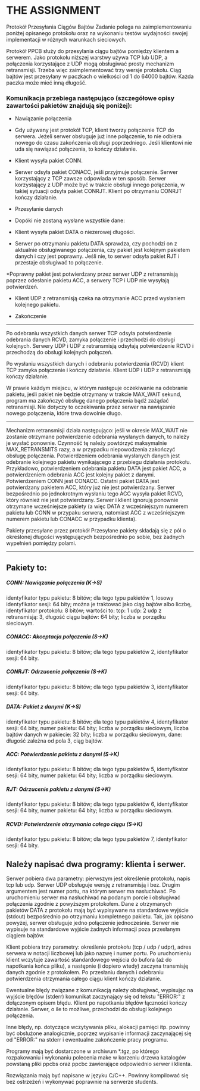 # THE ASSIGNMENT
Protokół Przesyłania Ciągów Bajtów
Zadanie polega na zaimplementowaniu poniżej opisanego protokołu oraz na wykonaniu testów wydajności swojej implementacji w różnych warunkach sieciowych.

Protokół
PPCB służy do przesyłania ciągu bajtów pomiędzy klientem a serwerem. Jako protokołu niższej warstwy używa TCP lub UDP, a połączenia korzystające z UDP mogą obsługiwać prosty mechanizm retransmisji. Trzeba więc zaimplementować trzy wersje protokołu. Ciąg bajtów jest przesyłany w paczkach o wielkości od 1 do 64000 bajtów. Każda paczka może mieć inną długość.

### Komunikacja przebiega następująco (szczegółowe opisy zawartości pakietów znajdują się poniżej):

* Nawiązanie połączenia

* Gdy używany jest protokół TCP, klient tworzy połączenie TCP do serwera. Jeżeli serwer obsługuje już inne połączenie, to nie odbiera nowego do czasu zakończenia obsługi poprzedniego. Jeśli klientowi nie uda się nawiązać połączenia, to kończy działanie.

* Klient wysyła pakiet CONN.

* Serwer odsyła pakiet CONACC, jeśli przyjmuje połączenie. Serwer korzystający z TCP zawsze odpowiada w ten sposób. Serwer korzystający z UDP może być w trakcie obsługi innego połączenia, w takiej sytuacji odsyła pakiet CONRJT. Klient po otrzymaniu CONRJT kończy działanie.

* Przesyłanie danych

* Dopóki nie zostaną wysłane wszystkie dane:

* Klient wysyła pakiet DATA o niezerowej długości.

* Serwer po otrzymaniu pakietu DATA sprawdza, czy pochodzi on z aktualnie obsługiwanego połączenia, czy pakiet jest kolejnym pakietem danych i czy jest poprawny. Jeśli nie, to serwer odsyła pakiet RJT i przestaje obsługiwać to połączenie.

*Poprawny pakiet jest potwierdzany przez serwer UDP z retransmisją poprzez odesłanie pakietu ACC, a serwery TCP i UDP nie wysyłają potwierdzeń.

* Klient UDP z retransmisją czeka na otrzymanie ACC przed wysłaniem kolejnego pakietu.

* Zakończenie
-----------------

Po odebraniu wszystkich danych serwer TCP odsyła potwierdzenie odebrania danych RCVD, zamyka połączenie i przechodzi do obsługi kolejnych. Serwery UDP i UDP z retransmisją odsyłają potwierdzenie RCVD i przechodzą do obsługi kolejnych połączeń.

Po wysłaniu wszystkich danych i odebraniu potwierdzenia (RCVD) klient TCP zamyka połączenie i kończy działanie. Klient UDP i UDP z retransmisją kończy działanie.

W prawie każdym miejscu, w którym następuje oczekiwanie na odebranie pakietu, jeśli pakiet nie będzie otrzymany w trakcie MAX_WAIT sekund, program ma zakończyć obsługę danego połączenia bądź zażądać retransmisji. Nie dotyczy to oczekiwania przez serwer na nawiązanie nowego połączenia, które trwa dowolnie długo.

-------------------------------

Mechanizm retransmisji działa następująco: jeśli w okresie MAX_WAIT nie zostanie otrzymane potwierdzenie odebrania wysłanych danych, to należy je wysłać ponownie. Czynność tę należy powtórzyć maksymalnie MAX_RETRANSMITS razy, a w przypadku niepowodzenia zakończyć obsługę połączenia. Potwierdzeniem odebrania wysłanych danych jest odebranie kolejnego pakietu wynikającego z przebiegu działania protokołu. Przykładowo, potwierdzeniem odebrania pakietu DATA jest pakiet ACC, a potwierdzeniem odebrania ACC jest kolejny pakiet z danymi. Potwierdzeniem CONN jest CONACC. Ostatni pakiet DATA jest potwierdzany pakietem ACC, który już nie jest potwierdzany. Serwer bezpośrednio po jednokrotnym wysłaniu tego ACC wysyła pakiet RCVD, który również nie jest potwierdzany. Serwer i klient ignorują ponownie otrzymane wcześniejsze pakiety (a więc DATA z wcześniejszym numerem pakietu lub CONN w przypaku serwera, natomiast ACC z wcześniejszym numerem pakietu lub CONACC w przypadku klienta).

Pakiety przesyłane przez protokół
Przesyłane pakiety składają się z pól o określonej długości występujących bezpośrednio po sobie, bez żadnych wypełnień pomiędzy polami.

-------------------------


## Pakiety to:

##### CONN: Nawiązanie połączenia (K->S)

identyfikator typu pakietu: 8 bitów; dla tego typu pakietów 1,
losowy identyfikator sesji: 64 bity; można je traktować jako ciąg bajtów albo liczbę,
identyfikator protokołu: 8 bitów; wartości to:
tcp: 1
udp: 2
udp z retransmisją: 3,
długość ciągu bajtów: 64 bity; liczba w porządku sieciowym.
##### CONACC: Akceptacja połączenia (S->K)

identyfikator typu pakietu: 8 bitów; dla tego typu pakietów 2,
identyfikator sesji: 64 bity.
##### CONRJT: Odrzucenie połączenia (S->K)

identyfikator typu pakietu: 8 bitów; dla tego typu pakietów 3,
identyfikator sesji: 64 bity.
##### DATA: Pakiet z danymi (K->S)

identyfikator typu pakietu: 8 bitów; dla tego typu pakietów 4,
identyfikator sesji: 64 bity,
numer pakietu: 64 bity; liczba w porządku sieciowym,
liczba bajtów danych w pakiecie: 32 bity; liczba w porządku sieciowym,
dane: długość zależna od pola 3, ciąg bajtów.
##### ACC: Potwierdzenie pakietu z danymi (S->K)

identyfikator typu pakietu: 8 bitów; dla tego typu pakietów 5,
identyfikator sesji: 64 bity,
numer pakietu: 64 bity; liczba w porządku sieciowym.
##### RJT: Odrzucenie pakietu z danymi (S->K)

identyfikator typu pakietu: 8 bitów; dla tego typu pakietów 6,
identyfikator sesji: 64 bity,
numer pakietu: 64 bity; liczba w porządku sieciowym.
##### RCVD: Potwierdzenie otrzymania całego ciągu (S->K)

identyfikator typu pakietu: 8 bitów; dla tego typu pakietów 7,
identyfikator sesji: 64 bity.

## Należy napisać dwa programy: klienta i serwer.

Serwer pobiera dwa parametry: pierwszym jest określenie protokołu, napis tcp lub udp. Serwer UDP obsługuje wersję z retransmisją i bez. Drugim argumentem jest numer portu, na którym serwer ma nasłuchiwać. Po uruchomieniu serwer ma nasłuchiwać na podanym porcie i obsługiwać połączenia zgodnie z powyższym protokołem. Dane z otrzymanych pakietów DATA z protokołu mają być wypisywane na standardowe wyjście (stdout) bezpośrednio po otrzymaniu kompletnego pakietu. Tak, jak opisano powyżej, serwer obsługuje jedno połączenie jednocześnie. Serwer nie wypisuje na standardowe wyjście żadnych informacji poza przesłanym ciągiem bajtów.

Klient pobiera trzy parametry: określenie protokołu (tcp / udp / udpr), adres serwera w notacji liczbowej lub jako nazwę i numer portu. Po uruchomieniu klient wczytuje zawartość standardowego wejścia do bufora (aż do napotkania końca pliku), a następnie (i dopiero wtedy) zaczyna transmisję danych zgodnie z protokołem. Po przesłaniu danych i odebraniu potwierdzenia otrzymania całego ciągu klient kończy działanie.

Ewentualne błędy związane z komunikacją należy obsługiwać, wypisując na wyjście błędów (stderr) komunikat zaczynający się od tekstu "ERROR:" z dołączonym opisem błędu. Klient po napotkaniu błędów łączności kończy działanie. Serwer, o ile to możliwe, przechodzi do obsługi kolejnego połączenia.

Inne błędy, np. dotyczące wczytywania pliku, alokacji pamięci itp. powinny być obsłużone analogicznie, poprzez wypisanie informacji zaczynającej się od "ERROR:" na stderr i ewentualne zakończenie pracy programu.

Programy mają być dostarczone w archiwum *.tgz, po którego rozpakowaniu i wykonaniu polecenia make w korzeniu drzewa katalogów powstaną pliki ppcbs oraz ppcbc zawierające odpowiednio serwer i klienta.

Rozwiązania mają być napisane w języku C/C++. Powinny kompilować się bez ostrzeżeń i wykonywać poprawnie na serwerze students.
